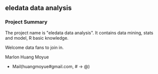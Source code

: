 ## eledata data analysis

### Project Summary

The project name is "eledata data analysis". It contains data mining, stats and model, R basic knowledge. 

Welcome data fans to join in.

Marlon Huang Moyue

* Mail(huangmoyue#gmail.com, # -> @)
